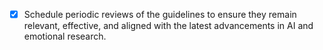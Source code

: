 - [x] Schedule periodic reviews of the guidelines to ensure they remain relevant, effective, and aligned with the latest advancements in AI and emotional research.